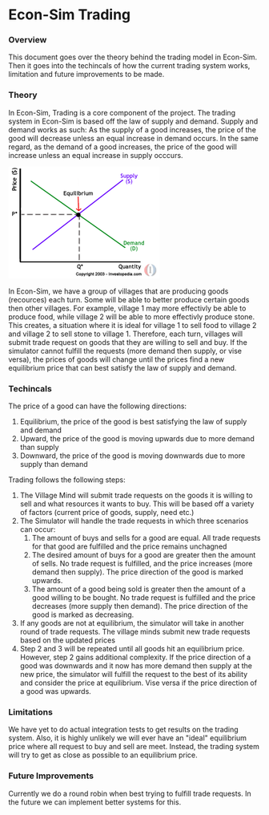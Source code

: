 # Econ-Sim Trading

### Overview
This document goes over the theory behind the trading model in Econ-Sim. Then it goes into the techincals of how the current trading system works, limitation and future improvements to be made.

### Theory

In Econ-Sim, Trading is a core component of the project. The trading system in Econ-Sim is based off the law of supply and demand. Supply and demand works as such: As the supply of a good increases, the price of the good will decrease unless an equal increase in demand occurs. In the same regard, as the demand of a good increases, the price of the good will increase unless an equal increase in supply occcurs.

![alt text](/images/supply_and_demand_graph.gif "Supply and Demand")

In Econ-Sim, we have a group of villages that are producing goods (recources) each turn. Some will be able to better produce certain goods then other villages. For example, village 1 may more effectivly be able to produce food, while village 2 will be able to more effectivly produce stone. This creates, a situation where it is ideal for village 1 to sell food to village 2 and village 2 to sell stone to village 1. Therefore, each turn, villages will submit trade request on goods that they are willing to sell and buy. If the simulator cannot fulfill the requests (more demand then supply, or vise versa), the prices of goods will change until the prices find a new equilibrium price that can best satisfy the law of supply and demand.

### Techincals
The price of a good can have the following directions:
1. Equilibrium, the price of the good is best satisfying the law of supply and demand
2. Upward, the price of the good is moving upwards due to more demand than supply
3. Downward, the price of the good is moving downwards due to more supply than demand

Trading follows the following steps:
1. The Village Mind will submit trade requests on the goods it is willing to sell and what resources it wants to buy. This will be based off a variety of factors (current price of goods, supply, need etc.)
2. The Simulator will handle the trade requests in which three scenarios can occur: 
	1. The amount of buys and sells for a good are equal. All trade requests for that good are fulfilled and the price remains unchagned
	2. The desired amount of buys for a good are greater then the amount of sells. No trade request is fulfilled, and the price increases (more demand then supply). The price direction of the good is marked upwards. 
	3. The amount of a good being sold is greater then the amount of a good willing to be bought. No trade request is fulfilled and the price decreases (more supply then demand). The price direction of the good is marked as decreasing.
3. If any goods are not at equilibrium, the simulator will take in another round of trade requests. The village minds submit new trade requests based on the updated prices
4. Step 2 and 3 will be repeated until all goods hit an equilibrium price. However, step 2 gains additional complexity. If the price direction of a good was downwards and it now has more demand then supply at the new price, the simulator will fulfill the request to the best of its ability and consider the price at equilibrium. Vise versa if the price direction of a good was upwards.

### Limitations
We have yet to do actual integration tests to get results on the trading system. Also, it is highly unlikely we will ever have an "ideal" equilibrium price where all request to buy and sell are meet. Instead, the trading system will try to get as close as possible to an equilibrium price.

### Future Improvements
Currently we do a round robin when best trying to fulfill trade requests. In the future we can implement better systems for this. 

